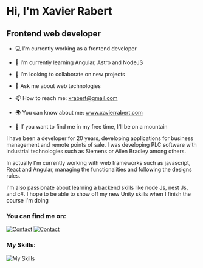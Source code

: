 # Hi, I'm Xavier Rabert

## Frontend web developer

- :computer: I’m currently working as a frontend developer
- 🌱 I’m currently learning Angular, Astro and NodeJS
- 👯 I’m looking to collaborate on new projects
- 💬 Ask me about web technologies
- 📫 How to reach me: xrabert@gmail.com
- :earth_africa: You can know about me: www.xavierrabert.com

- :mount_fuji: If you want to find me in my free time, I'll be on a mountain

I have been a developer for 20 years, developing applications for business management and remote points of sale. I was developing PLC software with industrial technologies such as Siemens or Allen Bradley among others.

In actually I'm currently working with web frameworks such as javascript, React and Angular, managing the functionalities and following the designs rules.

I'm also passionate about learning a backend skills like node Js, nest Js, and c#. I hope to be able to show off my new Unity skills when I finish the course I'm doing

### You can find me on:

[![Contact](https://skillicons.dev/icons?i=linkedin)](https://www.linkedin.com/in/xavierrabert/) [![Contact](https://skillicons.dev/icons?i=gmail)](mailto:xrabert@gmail.com)

### My Skills:

![My Skills](https://skillicons.dev/icons?i=js,ts,html,css,git,react,angular,vue,astro,jest,laravel,mongodb,mysql,php,materialui,styledcomponents,tailwind,bootstrap&perline=9)
